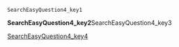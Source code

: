 ```ngMeta
SearchEasyQuestion4_key1
```
**SearchEasyQuestion4_key2**SearchEasyQuestion4_key3

[SearchEasyQuestion4_key4](https://www.hackerrank.com/domains/algorithms?filters%5Bsubdomains%5D%5B%5D=search)
